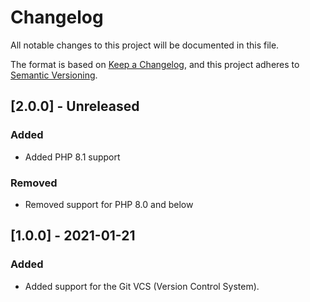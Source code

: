 # Changelog

All notable changes to this project will be documented in this file.

The format is based on [Keep a Changelog](https://keepachangelog.com/en/1.0.0/),
and this project adheres to [Semantic Versioning](https://semver.org/spec/v2.0.0.html).

## [2.0.0] - Unreleased

### Added

- Added PHP 8.1 support

### Removed

- Removed support for PHP 8.0 and below

## [1.0.0] - 2021-01-21

### Added

- Added support for the Git VCS (Version Control System).
